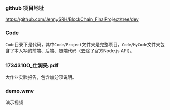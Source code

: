 ### github 项目地址

https://github.com/JennySRH/BlockChain_FinalProject/tree/dev

### Code

`Code`目录下是代码，其中`Code/Project`文件夹是完整项目，`Code/MyCode`文件夹包含了本人写的前端、后端、链端代码（去除了官方Node.js API）。



### 17343100_仕润昊.pdf

大作业实验报告，包含加分项说明。



### demo.wmv

演示视频
